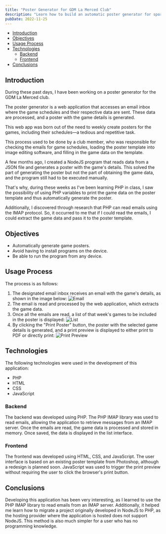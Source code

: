 ```yaml
---
title: "Poster Generator for GDM La Merced Club"
description: "Learn how to build an automatic poster generator for sports events using PHP, IMAP, NodeJS, and JavaScript. Discover how to read emails, extract match data, and generate ready-to-print posters efficiently without needing additional software installations. Perfect for clubs and teams looking to automate repetitive tasks like creating weekly match posters."
pubDate: 2022-11-25
---
```


<!--toc:start-->

- [Introduction](#introduction)
- [Objectives](#objectives)
- [Usage Process](#usage-process)
- [Technologies](#technologies)
  - [Backend](#backend)
  - [Frontend](#frontend)
- [Conclusions](#conclusions)
<!--toc:end-->

## Introduction

During these past days, I have been working on a poster generator for the GDM La Merced club.

The poster generator is a web application that accesses an email inbox where the game schedules and their respective data are sent. These data are processed, and a poster with the game details is generated.

This web app was born out of the need to weekly create posters for the games, including their schedules—a tedious and repetitive task.

This process used to be done by a club member, who was responsible for checking the emails for game schedules, loading the poster template into image editing software, and filling in the game data on the template.

A few months ago, I created a NodeJS program that reads data from a JSON file and generates a poster with the game's details. This solved the part of generating the poster but not the part of obtaining the game data, and the program still had to be executed manually.

That's why, during these weeks as I've been learning PHP in class, I saw the possibility of using PHP variables to print the game data on the poster template and thus automatically generate the poster.

Additionally, I discovered through research that PHP can read emails using the IMAP protocol. So, it occurred to me that if I could read the emails, I could extract the game data and pass it to the poster template.

## Objectives

- Automatically generate game posters.
- Avoid having to install programs on the device.
- Be able to run the program from any device.

## Usage Process

The process is as follows:

1. The designated email inbox receives an email with the game's details, as shown in the image below:
   ![Email](https://ik.imagekit.io/usarral/posts/generador-carteles/email.png?updatedAt=1706967701996)
2. The email is read and processed by the web application, which extracts the game data.
3. Once all the emails are read, a list of that week's games to be included in the poster is displayed:
   ![List](https://ik.imagekit.io/usarral/posts/generador-carteles/procesados.png?updatedAt=1706967704667)
4. By clicking the "Print Poster" button, the poster with the selected game details is generated, and a print preview is displayed to either print to PDF or directly print:
   ![Print Preview](https://ik.imagekit.io/usarral/posts/generador-carteles/vista_impresion.png?updatedAt=1706967706517)

## Technologies

The following technologies were used in the development of this application:

- PHP
- HTML
- CSS
- JavaScript

### Backend

The backend was developed using PHP. The PHP IMAP library was used to read emails, allowing the application to retrieve messages from an IMAP server. Once the emails are read, the game data is processed and stored in memory. Once saved, the data is displayed in the list interface.

### Frontend

The frontend was developed using HTML, CSS, and JavaScript. The user interface is based on an existing poster template from Photoshop, although a redesign is planned soon. JavaScript was used to trigger the print preview without requiring the user to click the browser's print button.

## Conclusions

Developing this application has been very interesting, as I learned to use the PHP IMAP library to read emails from an IMAP server.
Additionally, it helped me learn how to migrate a project originally developed in NodeJS to PHP, as the hosting provider where the application is hosted does not support NodeJS. This method is also much simpler for a user who has no programming knowledge.
